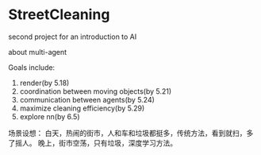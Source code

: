 # StreetCleaning

second project for an introduction to AI

about multi-agent

Goals include:

1. render(by 5.18)
2. coordination between moving objects(by 5.21)
3. communication between agents(by 5.24)
4. maximize cleaning efficiency(by 5.29)
5. explore nn(by 6.5)

场景设想：
白天，热闹的街市，人和车和垃圾都挺多，传统方法，看到就扫，多了摇人。
晚上，街市空荡，只有垃圾，深度学习方法。
